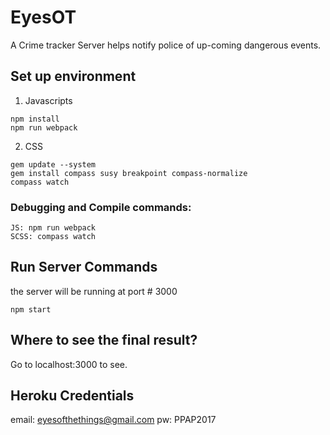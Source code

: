 # EyesOT
A Crime tracker Server helps notify police of up-coming dangerous events.

## Set up environment
1. Javascripts
```
npm install
npm run webpack
```

2. CSS
```
gem update --system
gem install compass susy breakpoint compass-normalize
compass watch
```

### Debugging and Compile commands:
```
JS: npm run webpack
SCSS: compass watch
```

## Run Server Commands
the server will be running at port # 3000
```
npm start
```

## Where to see the final result?
Go to localhost:3000 to see.

## Heroku Credentials
email: eyesofthethings@gmail.com
pw: PPAP2017
